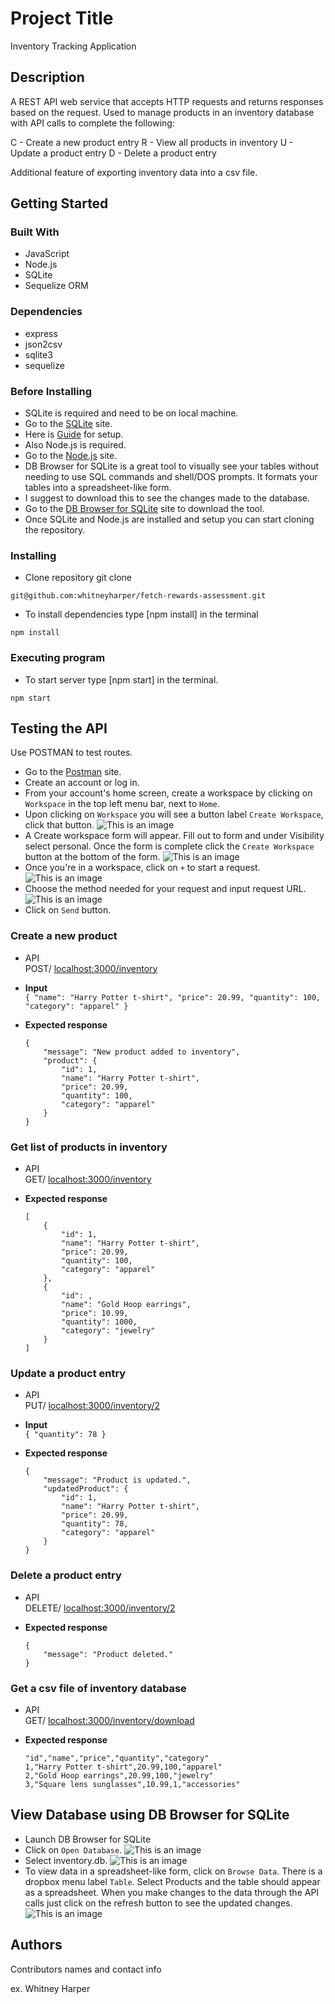 # Project Title

Inventory Tracking Application

## Description

A REST API web service that accepts HTTP requests and returns responses based on the request. Used to manage products in an inventory database with API calls to complete the following:

C - Create a new product entry
R - View all products in inventory
U - Update a product entry
D - Delete a product entry

Additional feature of exporting inventory data into a csv file.

## Getting Started

### Built With

* JavaScript
* Node.js
* SQLite
* Sequelize ORM

### Dependencies

* express
* json2csv
* sqlite3
* sequelize

### Before Installing
* SQLite is required and need to be on local machine.
* Go to the [SQLite](https://www.sqlite.org/index.html) site.
* Here is [Guide](https://www.sqlite.org/quickstart.html) for setup.
* Also Node.js is required.
* Go to the [Node.js](https://nodejs.org/en/) site.
* DB Browser for SQLite is a great tool to visually see your tables      without needing to use SQL commands and shell/DOS prompts. It formats your tables into a spreadsheet-like form.
* I suggest to download this to see the changes made to the database.
* Go to the [DB Browser for SQLite](https://sqlitebrowser.org/) site to download the tool.
* Once SQLite and Node.js are installed and setup you can start cloning the repository.

### Installing

* Clone repository git clone 

```
git@github.com:whitneyharper/fetch-rewards-assessment.git
```

* To install dependencies type [npm install] in the terminal 

```
npm install
```

### Executing program

* To start server type [npm start] in the terminal.

```
npm start
```

## Testing the API
Use POSTMAN to test routes.

* Go to the [Postman](https://www.postman.com/) site.
* Create an account or log in.
* From your account's home screen, create a workspace by clicking on `Workspace` in the top left menu bar, next to `Home`.
* Upon clicking on `Workspace` you will see a button label `Create Workspace`, click that button.
![This is an image](/views/images/create-workspace.jpeg)
* A Create workspace form will appear. Fill out to form and under Visibility select personal. Once the form is complete click the `Create Workspace` button at the bottom of the form.
![This is an image](/views/images/workspace-form.jpeg)
* Once you're in a workspace, click on `+` to start a request.
![This is an image](/views/images/create-request.jpeg)
* Choose the method needed for your request and input request URL.
![This is an image](/views/images/select-method.jpeg)
* Click on `Send` button.


### Create a new product
- API <br> POST/ <localhost:3000/inventory>

- **Input** <br> 
  `{ "name": "Harry Potter t-shirt", "price": 20.99, "quantity": 100, "category": "apparel" }` <br>
  
- **Expected response** <br>
    ```
    {
        "message": "New product added to inventory",
        "product": {
            "id": 1,
            "name": "Harry Potter t-shirt",
            "price": 20.99,
            "quantity": 100,
            "category": "apparel"
        }
    }

### Get list of products in inventory
- API <br> GET/ <localhost:3000/inventory>

- **Expected response** <br>
    ```
    [
        {
            "id": 1,
            "name": "Harry Potter t-shirt",
            "price": 20.99,
            "quantity": 100,
            "category": "apparel"
        },
        {
            "id": ,
            "name": "Gold Hoop earrings",
            "price": 10.99,
            "quantity": 1000,
            "category": "jewelry"
        }
    ]
    
### Update a product entry 
- API <br> PUT/ <localhost:3000/inventory/2>

- **Input** <br> 
  `{ "quantity": 78 }` <br>
  
- **Expected response** <br>
    ```
    {
        "message": "Product is updated.",
        "updatedProduct": {
            "id": 1,
            "name": "Harry Potter t-shirt",
            "price": 20.99,
            "quantity": 78,
            "category": "apparel"
        }
    }   

### Delete a product entry
- API <br> DELETE/ <localhost:3000/inventory/2>

- **Expected response** <br>
    ```
    {
        "message": "Product deleted."
    }

### Get a csv file of inventory database
- API <br> GET/ <localhost:3000/inventory/download>

- **Expected response** <br>
    ```
    "id","name","price","quantity","category"
    1,"Harry Potter t-shirt",20.99,100,"apparel"
    2,"Gold Hoop earrings",20.99,100,"jewelry"
    3,"Square lens sunglasses",10.99,1,"accessories"

## View Database using DB Browser for SQLite


* Launch DB Browser for SQLite
* Click on `Open Database`.
![This is an image](/views/images/open-database.jpeg)
* Select inventory.db.
![This is an image](/views/images/select-method.jpeg)
* To view data in a spreadsheet-like form, click on `Browse Data`. There is a dropbox menu label `Table`. Select Products and the table should appear as a spreadsheet. When you make changes to the data through the API calls just click on the refresh button to see the updated changes.
![This is an image](/views/images/browse-data.jpeg)

    
 
## Authors

Contributors names and contact info

ex. Whitney Harper  